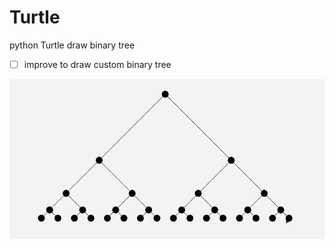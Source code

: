 # Turtle
python Turtle draw binary tree

 - [ ] improve to draw custom binary tree
 
![image](https://github.com/JellyZhang/Turtle/raw/master/img/example.png)
